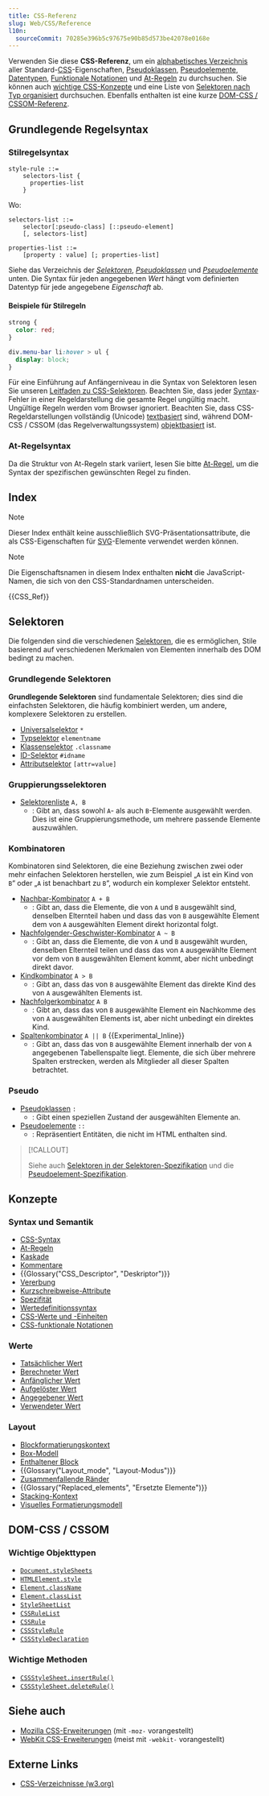 ```yaml
---
title: CSS-Referenz
slug: Web/CSS/Reference
l10n:
  sourceCommit: 70285e396b5c97675e90b85d573be42078e0168e
---
```


Verwenden Sie diese **CSS-Referenz**, um ein [alphabetisches Verzeichnis](#index) aller Standard-[CSS](/de/docs/Web/CSS)-Eigenschaften, [Pseudoklassen](/de/docs/Web/CSS/Pseudo-classes), [Pseudoelemente](/de/docs/Web/CSS/Pseudo-elements), [Datentypen](/de/docs/Web/CSS/CSS_values_and_units/CSS_data_types), [Funktionale Notationen](/de/docs/Web/CSS/CSS_values_and_units/CSS_value_functions) und [At-Regeln](/de/docs/Web/CSS/CSS_syntax/At-rule) zu durchsuchen. Sie können auch [wichtige CSS-Konzepte](#konzepte) und eine Liste von [Selektoren nach Typ organisiert](#selektoren) durchsuchen. Ebenfalls enthalten ist eine kurze [DOM-CSS / CSSOM-Referenz](#dom-css_cssom).

## Grundlegende Regelsyntax

### Stilregelsyntax

```plain
style-rule ::=
    selectors-list {
      properties-list
    }
```

Wo:

```plain
selectors-list ::=
    selector[:pseudo-class] [::pseudo-element]
    [, selectors-list]

properties-list ::=
    [property : value] [; properties-list]
```

Siehe das Verzeichnis der [_Selektoren_](#selektoren), [_Pseudoklassen_](#pseudo) und _[Pseudoelemente](#pseudo)_ unten. Die Syntax für jeden angegebenen _Wert_ hängt vom definierten Datentyp für jede angegebene _Eigenschaft_ ab.

#### Beispiele für Stilregeln

```css
strong {
  color: red;
}

div.menu-bar li:hover > ul {
  display: block;
}
```

Für eine Einführung auf Anfängerniveau in die Syntax von Selektoren lesen Sie unseren [Leitfaden zu CSS-Selektoren](/de/docs/Learn_web_development/Core/Styling_basics/Basic_selectors). Beachten Sie, dass jeder [Syntax](/de/docs/Web/CSS/CSS_syntax/Syntax)-Fehler in einer Regeldarstellung die gesamte Regel ungültig macht. Ungültige Regeln werden vom Browser ignoriert. Beachten Sie, dass CSS-Regeldarstellungen vollständig (Unicode) [textbasiert](https://drafts.csswg.org/css-syntax/#intro) sind, während DOM-CSS / CSSOM (das Regelverwaltungssystem) [objektbasiert](https://drafts.csswg.org/cssom/#introduction) ist.

### At-Regelsyntax

Da die Struktur von At-Regeln stark variiert, lesen Sie bitte [At-Regel](/de/docs/Web/CSS/CSS_syntax/At-rule), um die Syntax der spezifischen gewünschten Regel zu finden.

## Index

> [!NOTE]
> Dieser Index enthält keine ausschließlich SVG-Präsentationsattribute, die als CSS-Eigenschaften für [SVG](/de/docs/Web/SVG)-Elemente verwendet werden können.

> [!NOTE]
> Die Eigenschaftsnamen in diesem Index enthalten **nicht** die JavaScript-Namen, die sich von den CSS-Standardnamen unterscheiden.

{{CSS_Ref}}

## Selektoren

Die folgenden sind die verschiedenen [Selektoren](/de/docs/Web/CSS/CSS_selectors), die es ermöglichen, Stile basierend auf verschiedenen Merkmalen von Elementen innerhalb des DOM bedingt zu machen.

### Grundlegende Selektoren

**Grundlegende Selektoren** sind fundamentale Selektoren; dies sind die einfachsten Selektoren, die häufig kombiniert werden, um andere, komplexere Selektoren zu erstellen.

- [Universalselektor](/de/docs/Web/CSS/Universal_selectors) `*`
- [Typselektor](/de/docs/Web/CSS/Type_selectors) `elementname`
- [Klassenselektor](/de/docs/Web/CSS/Class_selectors) `.classname`
- [ID-Selektor](/de/docs/Web/CSS/ID_selectors) `#idname`
- [Attributselektor](/de/docs/Web/CSS/Attribute_selectors) `[attr=value]`

### Gruppierungsselektoren

- [Selektorenliste](/de/docs/Web/CSS/Selector_list) `A, B`
  - : Gibt an, dass sowohl `A`- als auch `B`-Elemente ausgewählt werden. Dies ist eine Gruppierungsmethode, um mehrere passende Elemente auszuwählen.

### Kombinatoren

Kombinatoren sind Selektoren, die eine Beziehung zwischen zwei oder mehr einfachen Selektoren herstellen, wie zum Beispiel „`A` ist ein Kind von `B`“ oder „`A` ist benachbart zu `B`“, wodurch ein komplexer Selektor entsteht.

- [Nachbar-Kombinator](/de/docs/Web/CSS/Next-sibling_combinator) `A + B`
  - : Gibt an, dass die Elemente, die von `A` und `B` ausgewählt sind, denselben Elternteil haben und dass das von `B` ausgewählte Element dem von `A` ausgewählten Element direkt horizontal folgt.
- [Nachfolgender-Geschwister-Kombinator](/de/docs/Web/CSS/Subsequent-sibling_combinator) `A ~ B`
  - : Gibt an, dass die Elemente, die von `A` und `B` ausgewählt wurden, denselben Elternteil teilen und dass das von `A` ausgewählte Element vor dem von `B` ausgewählten Element kommt, aber nicht unbedingt direkt davor.
- [Kindkombinator](/de/docs/Web/CSS/Child_combinator) `A > B`
  - : Gibt an, dass das von `B` ausgewählte Element das direkte Kind des von `A` ausgewählten Elements ist.
- [Nachfolgerkombinator](/de/docs/Web/CSS/Descendant_combinator) `A B`
  - : Gibt an, dass das von `B` ausgewählte Element ein Nachkomme des von `A` ausgewählten Elements ist, aber nicht unbedingt ein direktes Kind.
- [Spaltenkombinator](/de/docs/Web/CSS/Column_combinator) `A || B` {{Experimental_Inline}}
  - : Gibt an, dass das von `B` ausgewählte Element innerhalb der von `A` angegebenen Tabellenspalte liegt. Elemente, die sich über mehrere Spalten erstrecken, werden als Mitglieder all dieser Spalten betrachtet.

### Pseudo

- [Pseudoklassen](/de/docs/Web/CSS/Pseudo-classes) `:`
  - : Gibt einen speziellen Zustand der ausgewählten Elemente an.
- [Pseudoelemente](/de/docs/Web/CSS/Pseudo-elements) `::`
  - : Repräsentiert Entitäten, die nicht im HTML enthalten sind.

> [!CALLOUT]
>
> Siehe auch [Selektoren in der Selektoren-Spezifikation](https://drafts.csswg.org/selectors/) und die [Pseudoelement-Spezifikation](https://drafts.csswg.org/css-pseudo/).

## Konzepte

### Syntax und Semantik

- [CSS-Syntax](/de/docs/Web/CSS/CSS_syntax/Syntax)
- [At-Regeln](/de/docs/Web/CSS/CSS_syntax/At-rule)
- [Kaskade](/de/docs/Web/CSS/CSS_cascade/Cascade)
- [Kommentare](/de/docs/Web/CSS/CSS_syntax/Comments)
- {{Glossary("CSS_Descriptor", "Deskriptor")}}
- [Vererbung](/de/docs/Web/CSS/CSS_cascade/Inheritance)
- [Kurzschreibweise-Attribute](/de/docs/Web/CSS/CSS_cascade/Shorthand_properties)
- [Spezifität](/de/docs/Web/CSS/CSS_cascade/Specificity)
- [Wertedefinitionssyntax](/de/docs/Web/CSS/CSS_values_and_units/Value_definition_syntax)
- [CSS-Werte und -Einheiten](/de/docs/Web/CSS/CSS_values_and_units)
- [CSS-funktionale Notationen](/de/docs/Web/CSS/CSS_values_and_units/CSS_value_functions)

### Werte

- [Tatsächlicher Wert](/de/docs/Web/CSS/CSS_cascade/Value_processing#actual_value)
- [Berechneter Wert](/de/docs/Web/CSS/CSS_cascade/Value_processing#computed_value)
- [Anfänglicher Wert](/de/docs/Web/CSS/CSS_cascade/Value_processing#initial_value)
- [Aufgelöster Wert](/de/docs/Web/CSS/CSS_cascade/Value_processing#resolved_value)
- [Angegebener Wert](/de/docs/Web/CSS/CSS_cascade/Value_processing#specified_value)
- [Verwendeter Wert](/de/docs/Web/CSS/CSS_cascade/Value_processing#used_value)

### Layout

- [Blockformatierungskontext](/de/docs/Web/CSS/CSS_display/Block_formatting_context)
- [Box-Modell](/de/docs/Web/CSS/CSS_box_model/Introduction_to_the_CSS_box_model)
- [Enthaltener Block](/de/docs/Web/CSS/CSS_display/Containing_block)
- {{Glossary("Layout_mode", "Layout-Modus")}}
- [Zusammenfallende Ränder](/de/docs/Web/CSS/CSS_box_model/Mastering_margin_collapsing)
- {{Glossary("Replaced_elements", "Ersetzte Elemente")}}
- [Stacking-Kontext](/de/docs/Web/CSS/CSS_positioned_layout/Stacking_context)
- [Visuelles Formatierungsmodell](/de/docs/Web/CSS/CSS_display/Visual_formatting_model)

## DOM-CSS / CSSOM

### Wichtige Objekttypen

- [`Document.styleSheets`](/de/docs/Web/API/Document/styleSheets)
- [`HTMLElement.style`](/de/docs/Web/API/HTMLElement/style)
- [`Element.className`](/de/docs/Web/API/Element/className)
- [`Element.classList`](/de/docs/Web/API/Element/classList)
- [`StyleSheetList`](/de/docs/Web/API/StyleSheetList)
- [`CSSRuleList`](/de/docs/Web/API/CSSRuleList)
- [`CSSRule`](/de/docs/Web/API/CSSRule)
- [`CSSStyleRule`](/de/docs/Web/API/CSSStyleRule)
- [`CSSStyleDeclaration`](/de/docs/Web/API/CSSStyleDeclaration)

### Wichtige Methoden

- [`CSSStyleSheet.insertRule()`](/de/docs/Web/API/CSSStyleSheet/insertRule)
- [`CSSStyleSheet.deleteRule()`](/de/docs/Web/API/CSSStyleSheet/deleteRule)

## Siehe auch

- [Mozilla CSS-Erweiterungen](/de/docs/Web/CSS/Mozilla_Extensions) (mit `-moz-` vorangestellt)
- [WebKit CSS-Erweiterungen](/de/docs/Web/CSS/WebKit_Extensions) (meist mit `-webkit-` vorangestellt)

## Externe Links

- [CSS-Verzeichnisse (w3.org)](https://www.w3.org/TR/css/#indices)
